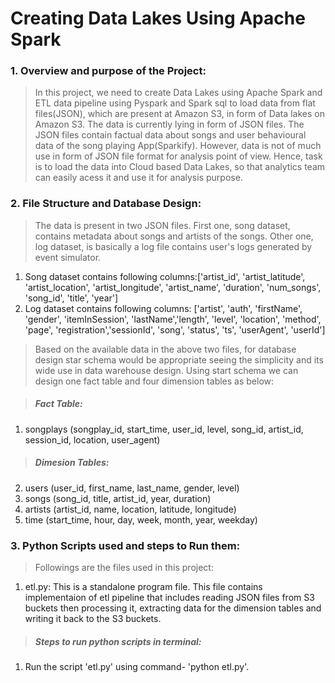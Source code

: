 #  Creating Data Lakes Using Apache Spark

### 1. Overview and purpose of the Project:

> In this project, we need to create Data Lakes using Apache Spark and ETL data pipeline using Pyspark and Spark sql to load data from flat files(JSON), which are present at Amazon S3, in form of Data lakes on Amazon S3. The data is currently lying in form of JSON files. The JSON files contain factual data about songs and user behavioural data of the song playing App(Sparkify). However, data is not of much use in form of JSON file format for analysis point of view. Hence, task is to load the data into Cloud based Data Lakes, so that analytics team can easily acess it and use it for analysis purpose.

### 2. File Structure and Database Design: 

> The data is present in two JSON files. First one, song dataset, contains metadata about songs and artists of the songs. Other one, log dataset, is basically a log file contains user's logs generated by event simulator.
1. Song dataset contains following columns:['artist_id', 'artist_latitude', 'artist_location', 'artist_longitude', 'artist_name', 'duration', 'num_songs', 'song_id', 'title', 'year']
2. Log dataset contains following columns: ['artist', 'auth', 'firstName', 'gender', 'itemInSession', 'lastName','length', 'level', 'location', 'method', 'page', 'registration','sessionId', 'song', 'status', 'ts', 'userAgent', 'userId']

>Based on the available data in the above two files, for database design star schema would be appropriate seeing the simplicity and its wide use in data warehouse design. Using start schema we can design one fact table and four dimension tables as below: 

>##### Fact Table: 
1. songplays (songplay_id, start_time, user_id, level, song_id, artist_id, session_id, location, user_agent)

>##### Dimesion Tables:
2. users (user_id, first_name, last_name, gender, level)
3. songs (song_id, title, artist_id, year, duration)
4. artists (artist_id, name, location, latitude, longitude)
5. time (start_time, hour, day, week, month, year, weekday)

### 3. Python Scripts used and steps to Run them:

>Followings are the files used in this project:  
1. etl.py: This is a standalone program file. This file contains implementaion of etl pipeline that includes reading JSON files from S3 buckets then processing it, extracting data for the dimension tables and writing it back to the S3 buckets. 
 

>##### Steps to run python scripts in terminal: 
1. Run the script 'etl.py' using command- 'python etl.py'.
